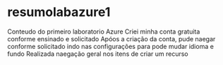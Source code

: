 # resumolabazure1
Conteudo do primeiro laboratorio Azure
Criei minha conta gratuita conforme ensinado e solicitado
Apóos a criação da conta, pude naegar conforme solicitado indo nas configurações para pode mudar idioma e fundo
Realizada naegação geral nos itens de criar um recurso
